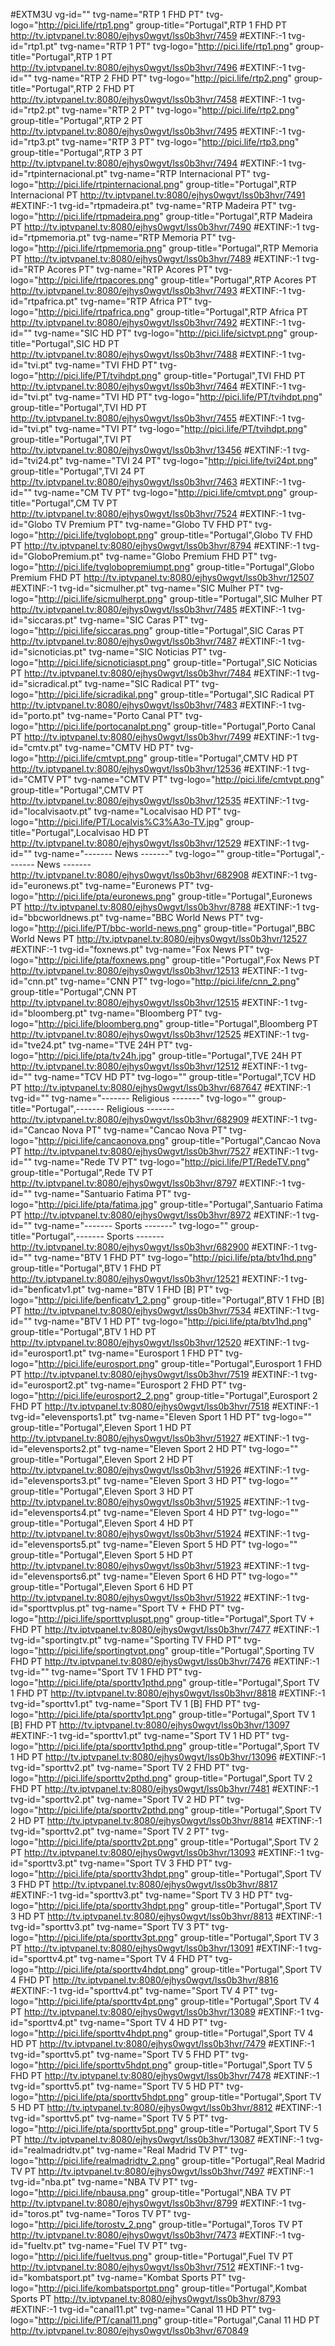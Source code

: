 #EXTM3U
vg-id="" tvg-name="RTP 1 FHD PT" tvg-logo="http://pici.life/rtp1.png" group-title="Portugal",RTP 1 FHD PT
http://tv.iptvpanel.tv:8080/ejhys0wgvt/lss0b3hvr/7459
#EXTINF:-1 tvg-id="rtp1.pt" tvg-name="RTP 1 PT" tvg-logo="http://pici.life/rtp1.png" group-title="Portugal",RTP 1 PT
http://tv.iptvpanel.tv:8080/ejhys0wgvt/lss0b3hvr/7496
#EXTINF:-1 tvg-id="" tvg-name="RTP 2 FHD PT" tvg-logo="http://pici.life/rtp2.png" group-title="Portugal",RTP 2 FHD PT
http://tv.iptvpanel.tv:8080/ejhys0wgvt/lss0b3hvr/7458
#EXTINF:-1 tvg-id="rtp2.pt" tvg-name="RTP 2 PT" tvg-logo="http://pici.life/rtp2.png" group-title="Portugal",RTP 2 PT
http://tv.iptvpanel.tv:8080/ejhys0wgvt/lss0b3hvr/7495
#EXTINF:-1 tvg-id="rtp3.pt" tvg-name="RTP 3 PT" tvg-logo="http://pici.life/rtp3.png" group-title="Portugal",RTP 3 PT
http://tv.iptvpanel.tv:8080/ejhys0wgvt/lss0b3hvr/7494
#EXTINF:-1 tvg-id="rtpinternacional.pt" tvg-name="RTP Internacional PT" tvg-logo="http://pici.life/rtpinternacional.png" group-title="Portugal",RTP Internacional PT
http://tv.iptvpanel.tv:8080/ejhys0wgvt/lss0b3hvr/7491
#EXTINF:-1 tvg-id="rtpmadeira.pt" tvg-name="RTP Madeira PT" tvg-logo="http://pici.life/rtpmadeira.png" group-title="Portugal",RTP Madeira PT
http://tv.iptvpanel.tv:8080/ejhys0wgvt/lss0b3hvr/7490
#EXTINF:-1 tvg-id="rtpmemoria.pt" tvg-name="RTP Memoria PT" tvg-logo="http://pici.life/rtpmemoria.png" group-title="Portugal",RTP Memoria PT
http://tv.iptvpanel.tv:8080/ejhys0wgvt/lss0b3hvr/7489
#EXTINF:-1 tvg-id="RTP Acores PT" tvg-name="RTP Acores PT" tvg-logo="http://pici.life/rtpacores.png" group-title="Portugal",RTP Acores PT
http://tv.iptvpanel.tv:8080/ejhys0wgvt/lss0b3hvr/7493
#EXTINF:-1 tvg-id="rtpafrica.pt" tvg-name="RTP Africa PT" tvg-logo="http://pici.life/rtpafrica.png" group-title="Portugal",RTP Africa PT
http://tv.iptvpanel.tv:8080/ejhys0wgvt/lss0b3hvr/7492
#EXTINF:-1 tvg-id="" tvg-name="SIC HD PT" tvg-logo="http://pici.life/sictvpt.png" group-title="Portugal",SIC HD PT
http://tv.iptvpanel.tv:8080/ejhys0wgvt/lss0b3hvr/7488
#EXTINF:-1 tvg-id="tvi.pt" tvg-name="TVI FHD PT" tvg-logo="http://pici.life/PT/tvihdpt.png" group-title="Portugal",TVI FHD PT
http://tv.iptvpanel.tv:8080/ejhys0wgvt/lss0b3hvr/7464
#EXTINF:-1 tvg-id="tvi.pt" tvg-name="TVI HD PT" tvg-logo="http://pici.life/PT/tvihdpt.png" group-title="Portugal",TVI HD PT
http://tv.iptvpanel.tv:8080/ejhys0wgvt/lss0b3hvr/7455
#EXTINF:-1 tvg-id="tvi.pt" tvg-name="TVI PT" tvg-logo="http://pici.life/PT/tvihdpt.png" group-title="Portugal",TVI PT
http://tv.iptvpanel.tv:8080/ejhys0wgvt/lss0b3hvr/13456
#EXTINF:-1 tvg-id="tvi24.pt" tvg-name="TVI 24 PT" tvg-logo="http://pici.life/tvi24pt.png" group-title="Portugal",TVI 24 PT
http://tv.iptvpanel.tv:8080/ejhys0wgvt/lss0b3hvr/7463
#EXTINF:-1 tvg-id="" tvg-name="CM TV PT" tvg-logo="http://pici.life/cmtvpt.png" group-title="Portugal",CM TV PT
http://tv.iptvpanel.tv:8080/ejhys0wgvt/lss0b3hvr/7524
#EXTINF:-1 tvg-id="Globo TV Premium PT" tvg-name="Globo TV FHD PT" tvg-logo="http://pici.life/tvglobopt.png" group-title="Portugal",Globo TV FHD PT
http://tv.iptvpanel.tv:8080/ejhys0wgvt/lss0b3hvr/8794
#EXTINF:-1 tvg-id="GloboPremium.pt" tvg-name="Globo Premium FHD PT" tvg-logo="http://pici.life/tvglobopremiumpt.png" group-title="Portugal",Globo Premium FHD PT
http://tv.iptvpanel.tv:8080/ejhys0wgvt/lss0b3hvr/12507
#EXTINF:-1 tvg-id="sicmulher.pt" tvg-name="SIC Mulher PT" tvg-logo="http://pici.life/sicmulherpt.png" group-title="Portugal",SIC Mulher PT
http://tv.iptvpanel.tv:8080/ejhys0wgvt/lss0b3hvr/7485
#EXTINF:-1 tvg-id="siccaras.pt" tvg-name="SIC Caras PT" tvg-logo="http://pici.life/siccaras.png" group-title="Portugal",SIC Caras PT
http://tv.iptvpanel.tv:8080/ejhys0wgvt/lss0b3hvr/7487
#EXTINF:-1 tvg-id="sicnoticias.pt" tvg-name="SIC Noticias PT" tvg-logo="http://pici.life/sicnoticiaspt.png" group-title="Portugal",SIC Noticias PT
http://tv.iptvpanel.tv:8080/ejhys0wgvt/lss0b3hvr/7484
#EXTINF:-1 tvg-id="sicradical.pt" tvg-name="SIC Radical PT" tvg-logo="http://pici.life/sicradikal.png" group-title="Portugal",SIC Radical PT
http://tv.iptvpanel.tv:8080/ejhys0wgvt/lss0b3hvr/7483
#EXTINF:-1 tvg-id="porto.pt" tvg-name="Porto Canal PT" tvg-logo="http://pici.life/portocanalpt.png" group-title="Portugal",Porto Canal PT
http://tv.iptvpanel.tv:8080/ejhys0wgvt/lss0b3hvr/7499
#EXTINF:-1 tvg-id="cmtv.pt" tvg-name="CMTV HD PT" tvg-logo="http://pici.life/cmtvpt.png" group-title="Portugal",CMTV HD PT
http://tv.iptvpanel.tv:8080/ejhys0wgvt/lss0b3hvr/12536
#EXTINF:-1 tvg-id="CMTV PT" tvg-name="CMTV PT" tvg-logo="http://pici.life/cmtvpt.png" group-title="Portugal",CMTV PT
http://tv.iptvpanel.tv:8080/ejhys0wgvt/lss0b3hvr/12535
#EXTINF:-1 tvg-id="localvisaotv.pt" tvg-name="Localvisao HD PT" tvg-logo="http://pici.life/PT/Localvis%C3%A3o-TV.jpg" group-title="Portugal",Localvisao HD PT
http://tv.iptvpanel.tv:8080/ejhys0wgvt/lss0b3hvr/12529
#EXTINF:-1 tvg-id="" tvg-name="------- News -------" tvg-logo="" group-title="Portugal",------- News -------
http://tv.iptvpanel.tv:8080/ejhys0wgvt/lss0b3hvr/682908
#EXTINF:-1 tvg-id="euronews.pt" tvg-name="Euronews PT" tvg-logo="http://pici.life/pta/euronews.png" group-title="Portugal",Euronews PT
http://tv.iptvpanel.tv:8080/ejhys0wgvt/lss0b3hvr/8788
#EXTINF:-1 tvg-id="bbcworldnews.pt" tvg-name="BBC World News PT" tvg-logo="http://pici.life/PT/bbc-world-news.png" group-title="Portugal",BBC World News PT
http://tv.iptvpanel.tv:8080/ejhys0wgvt/lss0b3hvr/12527
#EXTINF:-1 tvg-id="foxnews.pt" tvg-name="Fox News PT" tvg-logo="http://pici.life/pta/foxnews.png" group-title="Portugal",Fox News PT
http://tv.iptvpanel.tv:8080/ejhys0wgvt/lss0b3hvr/12513
#EXTINF:-1 tvg-id="cnn.pt" tvg-name="CNN PT" tvg-logo="http://pici.life/cnn_2.png" group-title="Portugal",CNN PT
http://tv.iptvpanel.tv:8080/ejhys0wgvt/lss0b3hvr/12515
#EXTINF:-1 tvg-id="bloomberg.pt" tvg-name="Bloomberg PT" tvg-logo="http://pici.life/bloomberg.png" group-title="Portugal",Bloomberg PT
http://tv.iptvpanel.tv:8080/ejhys0wgvt/lss0b3hvr/12525
#EXTINF:-1 tvg-id="tve24.pt" tvg-name="TVE 24H PT" tvg-logo="http://pici.life/pta/tv24h.jpg" group-title="Portugal",TVE 24H PT
http://tv.iptvpanel.tv:8080/ejhys0wgvt/lss0b3hvr/12512
#EXTINF:-1 tvg-id="" tvg-name="TCV HD PT" tvg-logo="" group-title="Portugal",TCV HD PT
http://tv.iptvpanel.tv:8080/ejhys0wgvt/lss0b3hvr/687647
#EXTINF:-1 tvg-id="" tvg-name="------- Religious -------" tvg-logo="" group-title="Portugal",------- Religious -------
http://tv.iptvpanel.tv:8080/ejhys0wgvt/lss0b3hvr/682909
#EXTINF:-1 tvg-id="Cancao Nova PT" tvg-name="Cancao Nova PT" tvg-logo="http://pici.life/cancaonova.png" group-title="Portugal",Cancao Nova PT
http://tv.iptvpanel.tv:8080/ejhys0wgvt/lss0b3hvr/7527
#EXTINF:-1 tvg-id="" tvg-name="Rede TV PT" tvg-logo="http://pici.life/PT/RedeTV.png" group-title="Portugal",Rede TV PT
http://tv.iptvpanel.tv:8080/ejhys0wgvt/lss0b3hvr/8797
#EXTINF:-1 tvg-id="" tvg-name="Santuario Fatima PT" tvg-logo="http://pici.life/pta/fatima.jpg" group-title="Portugal",Santuario Fatima PT
http://tv.iptvpanel.tv:8080/ejhys0wgvt/lss0b3hvr/8972
#EXTINF:-1 tvg-id="" tvg-name="------- Sports -------" tvg-logo="" group-title="Portugal",------- Sports -------
http://tv.iptvpanel.tv:8080/ejhys0wgvt/lss0b3hvr/682900
#EXTINF:-1 tvg-id="" tvg-name="BTV 1 FHD PT" tvg-logo="http://pici.life/pta/btv1hd.png" group-title="Portugal",BTV 1 FHD PT
http://tv.iptvpanel.tv:8080/ejhys0wgvt/lss0b3hvr/12521
#EXTINF:-1 tvg-id="benficatv1.pt" tvg-name="BTV 1 FHD [B] PT" tvg-logo="http://pici.life/benficatv1_2.png" group-title="Portugal",BTV 1 FHD [B] PT
http://tv.iptvpanel.tv:8080/ejhys0wgvt/lss0b3hvr/7534
#EXTINF:-1 tvg-id="" tvg-name="BTV 1 HD PT" tvg-logo="http://pici.life/pta/btv1hd.png" group-title="Portugal",BTV 1 HD PT
http://tv.iptvpanel.tv:8080/ejhys0wgvt/lss0b3hvr/12520
#EXTINF:-1 tvg-id="eurosport1.pt" tvg-name="Eurosport 1 FHD PT" tvg-logo="http://pici.life/eurosport.png" group-title="Portugal",Eurosport 1 FHD PT
http://tv.iptvpanel.tv:8080/ejhys0wgvt/lss0b3hvr/7519
#EXTINF:-1 tvg-id="eurosport2.pt" tvg-name="Eurosport 2 FHD PT" tvg-logo="http://pici.life/eurosport2_2.png" group-title="Portugal",Eurosport 2 FHD PT
http://tv.iptvpanel.tv:8080/ejhys0wgvt/lss0b3hvr/7518
#EXTINF:-1 tvg-id="elevensports1.pt" tvg-name="Eleven Sport 1 HD PT" tvg-logo="" group-title="Portugal",Eleven Sport 1 HD PT
http://tv.iptvpanel.tv:8080/ejhys0wgvt/lss0b3hvr/51927
#EXTINF:-1 tvg-id="elevensports2.pt" tvg-name="Eleven Sport 2 HD PT" tvg-logo="" group-title="Portugal",Eleven Sport 2 HD PT
http://tv.iptvpanel.tv:8080/ejhys0wgvt/lss0b3hvr/51926
#EXTINF:-1 tvg-id="elevensports3.pt" tvg-name="Eleven Sport 3 HD PT" tvg-logo="" group-title="Portugal",Eleven Sport 3 HD PT
http://tv.iptvpanel.tv:8080/ejhys0wgvt/lss0b3hvr/51925
#EXTINF:-1 tvg-id="elevensports4.pt" tvg-name="Eleven Sport 4 HD PT" tvg-logo="" group-title="Portugal",Eleven Sport 4 HD PT
http://tv.iptvpanel.tv:8080/ejhys0wgvt/lss0b3hvr/51924
#EXTINF:-1 tvg-id="elevensports5.pt" tvg-name="Eleven Sport 5 HD PT" tvg-logo="" group-title="Portugal",Eleven Sport 5 HD PT
http://tv.iptvpanel.tv:8080/ejhys0wgvt/lss0b3hvr/51923
#EXTINF:-1 tvg-id="elevensports6.pt" tvg-name="Eleven Sport 6 HD PT" tvg-logo="" group-title="Portugal",Eleven Sport 6 HD PT
http://tv.iptvpanel.tv:8080/ejhys0wgvt/lss0b3hvr/51922
#EXTINF:-1 tvg-id="sporttvplus.pt" tvg-name="Sport TV + FHD PT" tvg-logo="http://pici.life/sporttvpluspt.png" group-title="Portugal",Sport TV + FHD PT
http://tv.iptvpanel.tv:8080/ejhys0wgvt/lss0b3hvr/7477
#EXTINF:-1 tvg-id="sportingtv.pt" tvg-name="Sporting TV FHD PT" tvg-logo="http://pici.life/sportingtvpt.png" group-title="Portugal",Sporting TV FHD PT
http://tv.iptvpanel.tv:8080/ejhys0wgvt/lss0b3hvr/7476
#EXTINF:-1 tvg-id="" tvg-name="Sport TV 1 FHD PT" tvg-logo="http://pici.life/pta/sporttv1pthd.png" group-title="Portugal",Sport TV 1 FHD PT
http://tv.iptvpanel.tv:8080/ejhys0wgvt/lss0b3hvr/8818
#EXTINF:-1 tvg-id="sporttv1.pt" tvg-name="Sport TV 1 [B] FHD PT" tvg-logo="http://pici.life/pta/sporttv1pt.png" group-title="Portugal",Sport TV 1 [B] FHD PT
http://tv.iptvpanel.tv:8080/ejhys0wgvt/lss0b3hvr/13097
#EXTINF:-1 tvg-id="sporttv1.pt" tvg-name="Sport TV 1 HD PT" tvg-logo="http://pici.life/pta/sporttv1pthd.png" group-title="Portugal",Sport TV 1 HD PT
http://tv.iptvpanel.tv:8080/ejhys0wgvt/lss0b3hvr/13096
#EXTINF:-1 tvg-id="sporttv2.pt" tvg-name="Sport TV 2 FHD PT" tvg-logo="http://pici.life/sporttv2pthd.png" group-title="Portugal",Sport TV 2 FHD PT
http://tv.iptvpanel.tv:8080/ejhys0wgvt/lss0b3hvr/7481
#EXTINF:-1 tvg-id="sporttv2.pt" tvg-name="Sport TV 2 HD PT" tvg-logo="http://pici.life/pta/sporttv2pthd.png" group-title="Portugal",Sport TV 2 HD PT
http://tv.iptvpanel.tv:8080/ejhys0wgvt/lss0b3hvr/8814
#EXTINF:-1 tvg-id="sporttv2.pt" tvg-name="Sport TV 2 PT" tvg-logo="http://pici.life/pta/sporttv2pt.png" group-title="Portugal",Sport TV 2 PT
http://tv.iptvpanel.tv:8080/ejhys0wgvt/lss0b3hvr/13093
#EXTINF:-1 tvg-id="sporttv3.pt" tvg-name="Sport TV 3 FHD PT" tvg-logo="http://pici.life/pta/sporttv3hdpt.png" group-title="Portugal",Sport TV 3 FHD PT
http://tv.iptvpanel.tv:8080/ejhys0wgvt/lss0b3hvr/8817
#EXTINF:-1 tvg-id="sporttv3.pt" tvg-name="Sport TV 3 HD PT" tvg-logo="http://pici.life/pta/sporttv3hdpt.png" group-title="Portugal",Sport TV 3 HD PT
http://tv.iptvpanel.tv:8080/ejhys0wgvt/lss0b3hvr/8813
#EXTINF:-1 tvg-id="sporttv3.pt" tvg-name="Sport TV 3 PT" tvg-logo="http://pici.life/pta/sporttv3pt.png" group-title="Portugal",Sport TV 3 PT
http://tv.iptvpanel.tv:8080/ejhys0wgvt/lss0b3hvr/13091
#EXTINF:-1 tvg-id="sporttv4.pt" tvg-name="Sport TV 4 FHD PT" tvg-logo="http://pici.life/pta/sporttv4hdpt.png" group-title="Portugal",Sport TV 4 FHD PT
http://tv.iptvpanel.tv:8080/ejhys0wgvt/lss0b3hvr/8816
#EXTINF:-1 tvg-id="sporttv4.pt" tvg-name="Sport TV 4 PT" tvg-logo="http://pici.life/pta/sporttv4pt.png" group-title="Portugal",Sport TV 4 PT
http://tv.iptvpanel.tv:8080/ejhys0wgvt/lss0b3hvr/13089
#EXTINF:-1 tvg-id="sporttv4.pt" tvg-name="Sport TV 4 HD PT" tvg-logo="http://pici.life/sporttv4hdpt.png" group-title="Portugal",Sport TV 4 HD PT
http://tv.iptvpanel.tv:8080/ejhys0wgvt/lss0b3hvr/7479
#EXTINF:-1 tvg-id="sporttv5.pt" tvg-name="Sport TV 5 FHD PT" tvg-logo="http://pici.life/sporttv5hdpt.png" group-title="Portugal",Sport TV 5 FHD PT
http://tv.iptvpanel.tv:8080/ejhys0wgvt/lss0b3hvr/7478
#EXTINF:-1 tvg-id="sporttv5.pt" tvg-name="Sport TV 5 HD PT" tvg-logo="http://pici.life/pta/sporttv5hdpt.png" group-title="Portugal",Sport TV 5 HD PT
http://tv.iptvpanel.tv:8080/ejhys0wgvt/lss0b3hvr/8812
#EXTINF:-1 tvg-id="sporttv5.pt" tvg-name="Sport TV 5 PT" tvg-logo="http://pici.life/pta/sporttv5pt.png" group-title="Portugal",Sport TV 5 PT
http://tv.iptvpanel.tv:8080/ejhys0wgvt/lss0b3hvr/13087
#EXTINF:-1 tvg-id="realmadridtv.pt" tvg-name="Real Madrid TV PT" tvg-logo="http://pici.life/realmadridtv_2.png" group-title="Portugal",Real Madrid TV PT
http://tv.iptvpanel.tv:8080/ejhys0wgvt/lss0b3hvr/7497
#EXTINF:-1 tvg-id="nba.pt" tvg-name="NBA TV PT" tvg-logo="http://pici.life/nbausa.png" group-title="Portugal",NBA TV PT
http://tv.iptvpanel.tv:8080/ejhys0wgvt/lss0b3hvr/8799
#EXTINF:-1 tvg-id="toros.pt" tvg-name="Toros TV PT" tvg-logo="http://pici.life/torostv_2.png" group-title="Portugal",Toros TV PT
http://tv.iptvpanel.tv:8080/ejhys0wgvt/lss0b3hvr/7473
#EXTINF:-1 tvg-id="fueltv.pt" tvg-name="Fuel TV PT" tvg-logo="http://pici.life/fueltvus.png" group-title="Portugal",Fuel TV PT
http://tv.iptvpanel.tv:8080/ejhys0wgvt/lss0b3hvr/7512
#EXTINF:-1 tvg-id="kombatsport.pt" tvg-name="Kombat Sports PT" tvg-logo="http://pici.life/kombatsportpt.png" group-title="Portugal",Kombat Sports PT
http://tv.iptvpanel.tv:8080/ejhys0wgvt/lss0b3hvr/8793
#EXTINF:-1 tvg-id="canal11.pt" tvg-name="Canal 11 HD PT" tvg-logo="http://pici.life/PT/canal11.png" group-title="Portugal",Canal 11 HD PT
http://tv.iptvpanel.tv:8080/ejhys0wgvt/lss0b3hvr/670849
